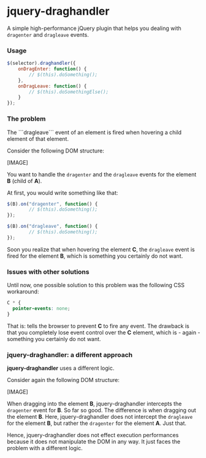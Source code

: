 # jquery-draghandler
A simple high-performance jQuery plugin that helps you dealing with ```dragenter``` and ```dragleave``` events.

<h3>Usage</h3>

```javascript
$(selector).draghandler({
	onDragEnter: function() {
		// $(this).doSomething();
	},
	onDragLeave: function() {
		// $(this).doSomethingElse();
	}
});
```

<h3>The problem</h3>
The ```dragleave``` event of an element is fired when hovering a child element of that element.

Consider the following DOM structure:

[IMAGE]

You want to handle the ```dragenter``` and the ```dragleave``` events for the element <b>B</b> (child of <b>A</b>).

At first, you would write something like that:

```javascript
$(B).on("dragenter", function() {
		// $(this).doSomething();
});

$(B).on("dragleave", function() {
		// $(this).doSomething();
});
```

Soon you realize that when hovering the element <b>C</b>, the ```dragleave``` event is fired for the element <b>B</b>, which is something you certainly do not want.

<h3>Issues with other solutions</h3>

Until now, one possible solution to this problem was the following CSS workaround:

```css
C * {
  pointer-events: none;
}
```

That is: tells the browser to prevent <b>C</b> to fire any event. The drawback is that you completely lose event control over the <b>C</b> element, which is - again - something you certainly do not want.

<h3>jquery-draghandler: a different approach</h3>
<b>jquery-draghandler</b> uses a different logic.

Consider again the following DOM structure:

[IMAGE]

When dragging into the element <b>B</b>, jquery-draghandler intercepts the ```dragenter``` event for <b>B</b>. So far so good. The difference is when dragging out the element <b>B</b>. Here, jquery-draghandler does not intercept the ```dragleave``` for the element <b>B</b>, but rather the ```dragenter``` for the element <b>A</b>. Just that.

Hence, jquery-draghandler does not effect execution performances because it does not manipulate the DOM in any way. It just faces the problem with a different logic.



